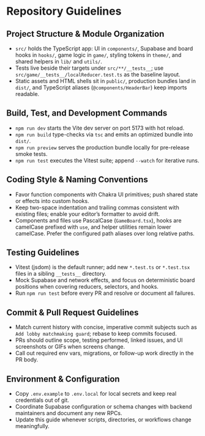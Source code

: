 # Repository Guidelines

## Project Structure & Module Organization
- `src/` holds the TypeScript app: UI in `components/`, Supabase and board hooks in `hooks/`, game logic in `game/`, styling tokens in `theme/`, and shared helpers in `lib/` and `utils/`.
- Tests live beside their targets under `src/**/__tests__`; use `src/game/__tests__/localReducer.test.ts` as the baseline layout.
- Static assets and HTML shells sit in `public/`, production bundles land in `dist/`, and TypeScript aliases (`@components/HeaderBar`) keep imports readable.

## Build, Test, and Development Commands
- `npm run dev` starts the Vite dev server on port 5173 with hot reload.
- `npm run build` type-checks via `tsc` and emits an optimized bundle into `dist/`.
- `npm run preview` serves the production bundle locally for pre-release smoke tests.
- `npm run test` executes the Vitest suite; append `--watch` for iterative runs.

## Coding Style & Naming Conventions
- Favor function components with Chakra UI primitives; push shared state or effects into custom hooks.
- Keep two-space indentation and trailing commas consistent with existing files; enable your editor’s formatter to avoid drift.
- Components and files use PascalCase (`GameBoard.tsx`), hooks are camelCase prefixed with `use`, and helper utilities remain lower camelCase. Prefer the configured path aliases over long relative paths.

## Testing Guidelines
- Vitest (jsdom) is the default runner; add new `*.test.ts` or `*.test.tsx` files in a sibling `__tests__` directory.
- Mock Supabase and network effects, and focus on deterministic board positions when covering reducers, selectors, and hooks.
- Run `npm run test` before every PR and resolve or document all failures.

## Commit & Pull Request Guidelines
- Match current history with concise, imperative commit subjects such as `Add lobby matchmaking guard`; rebase to keep commits focused.
- PRs should outline scope, testing performed, linked issues, and UI screenshots or GIFs when screens change.
- Call out required env vars, migrations, or follow-up work directly in the PR body.

## Environment & Configuration
- Copy `.env.example` to `.env.local` for local secrets and keep real credentials out of git.
- Coordinate Supabase configuration or schema changes with backend maintainers and document any new RPCs.
- Update this guide whenever scripts, directories, or workflows change meaningfully.

